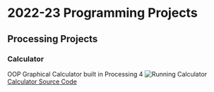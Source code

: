 # 2022-23 Programming Projects

## Processing Projects

### Calculator
OOP Graphical Calculator built in Processing 4
![Running Calculator]()
[Calculator Source Code]()
